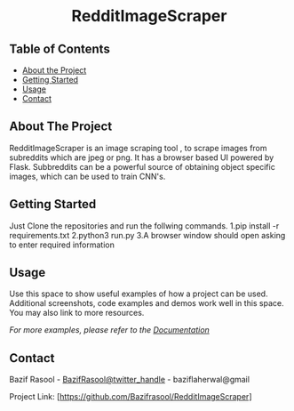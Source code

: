 

<!-- PROJECT LOGO -->
<br />


  <h1 align="center">RedditImageScraper</h1>

 



<!-- TABLE OF CONTENTS -->
## Table of Contents

* [About the Project](#about-the-project)
* [Getting Started](#getting-started)
* [Usage](#usage)
* [Contact](#contact)



<!-- ABOUT THE PROJECT -->
## About The Project



RedditImageScraper
is an image scraping tool , to scrape images from subreddits which are jpeg or png.
It has a browser based UI powered by Flask.
Subbreddits can be a powerful source of obtaining object specific images, which can be used to train CNN's.



<!-- GETTING STARTED -->
## Getting Started

Just Clone the repositories and run the follwing commands.
1.pip install -r requirements.txt
2.python3 run.py
3.A browser window should open asking to enter required information


<!-- USAGE EXAMPLES -->
## Usage

Use this space to show useful examples of how a project can be used. Additional screenshots, code examples and demos work well in this space. You may also link to more resources.

_For more examples, please refer to the [Documentation](https://example.com)_



<!-- CONTACT -->
## Contact

Bazif Rasool - [BazifRasool@twitter_handle](https://twitter.com/twitter_handle) - baziflaherwal@gmail

Project Link: [https://github.com/Bazifrasool/RedditImageScraper]

